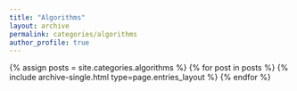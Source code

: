 ```yaml
---
title: "Algorithms"
layout: archive
permalink: categories/algorithms
author_profile: true
---
```


{% assign posts = site.categories.algorithms %}
{% for post in posts %} {% include archive-single.html type=page.entries_layout %} {% endfor %}
